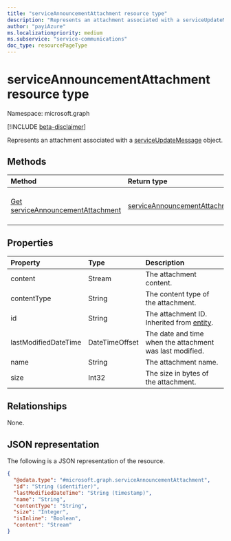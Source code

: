 ```yaml
---
title: "serviceAnnouncementAttachment resource type"
description: "Represents an attachment associated with a serviceUpdateMessage object."
author: "payiAzure"
ms.localizationpriority: medium
ms.subservice: "service-communications"
doc_type: resourcePageType
---
```


# serviceAnnouncementAttachment resource type

Namespace: microsoft.graph

[!INCLUDE [beta-disclaimer](../../includes/beta-disclaimer.md)]

Represents an attachment associated with a [serviceUpdateMessage](../resources/serviceupdatemessage.md) object.

## Methods
|Method|Return type|Description|
|:---|:---|:---|
|[Get serviceAnnouncementAttachment](../api/serviceannouncementattachment-get.md)|[serviceAnnouncementAttachment](../resources/serviceannouncementattachment.md)|Read the properties and relationships of a [serviceAnnouncementAttachment](../resources/serviceannouncementattachment.md) object.|

## Properties
|Property|Type|Description|
|:---|:---|:---|
|content|Stream|The attachment content.|
|contentType|String|The content type of the attachment.|
|id|String|The attachment ID. Inherited from [entity](../resources/entity.md).|
|lastModifiedDateTime|DateTimeOffset|The date and time when the attachment was last modified.|
|name|String|The attachment name.|
|size|Int32|The size in bytes of the attachment.|

## Relationships
None.

## JSON representation
The following is a JSON representation of the resource.
<!-- {
  "blockType": "resource",
  "keyProperty": "id",
  "@odata.type": "microsoft.graph.serviceAnnouncementAttachment",
  "baseType": "microsoft.graph.attachment",
  "openType": false
}
-->
``` json
{
  "@odata.type": "#microsoft.graph.serviceAnnouncementAttachment",
  "id": "String (identifier)",
  "lastModifiedDateTime": "String (timestamp)",
  "name": "String",
  "contentType": "String",
  "size": "Integer",
  "isInline": "Boolean",
  "content": "Stream"
}
```

